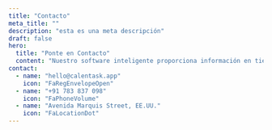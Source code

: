 ```yaml
---
title: "Contacto"
meta_title: ""
description: "esta es una meta descripción"
draft: false
hero:
  title: "Ponte en Contacto"
  content: "Nuestro software inteligente proporciona información en tiempo real, automatiza tareas tediosas y te ayuda a tomar decisiones financieras informadas, todo desde una interfaz intuitiva."
contact:
  - name: "hello@calentask.app"
    icon: "FaRegEnvelopeOpen"
  - name: "+91 783 837 098"
    icon: "FaPhoneVolume"
  - name: "Avenida Marquis Street, EE.UU."
    icon: "FaLocationDot"
---
```


